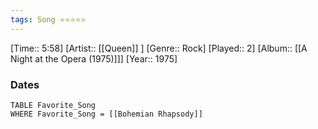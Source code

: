```yaml
---
tags: Song ⭐⭐⭐⭐⭐ 
---
```

[Time:: 5:58]
[Artist:: [[Queen]] ]
[Genre:: Rock]
[Played:: 2]
[Album:: [[A Night at the Opera (1975)]]]
[Year:: 1975]
### Dates
````dataview
TABLE Favorite_Song
WHERE Favorite_Song = [[Bohemian Rhapsody]]
````